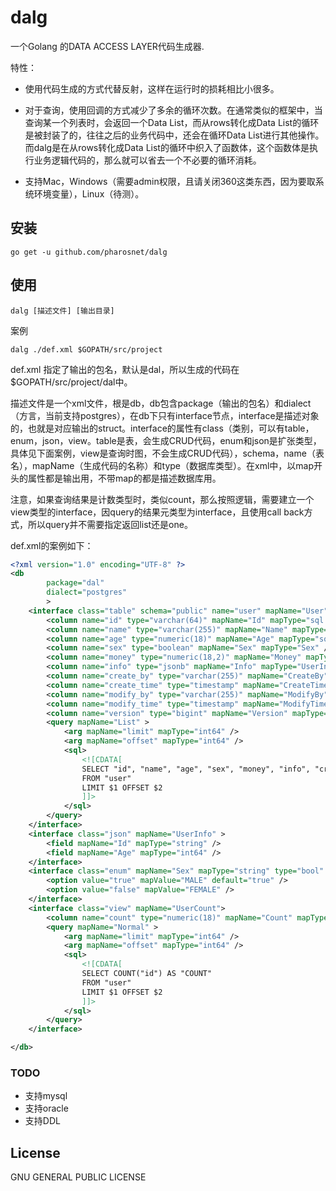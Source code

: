 # dalg
一个Golang 的DATA ACCESS LAYER代码生成器.

特性：

- 使用代码生成的方式代替反射，这样在运行时的损耗相比小很多。

- 对于查询，使用回调的方式减少了多余的循环次数。在通常类似的框架中，当查询某一个列表时，会返回一个Data List，而从rows转化成Data List的循环是被封装了的，往往之后的业务代码中，还会在循环Data List进行其他操作。而dalg是在从rows转化成Data List的循环中织入了函数体，这个函数体是执行业务逻辑代码的，那么就可以省去一个不必要的循环消耗。
- 支持Mac，Windows（需要admin权限，且请关闭360这类东西，因为要取系统环境变量），Linux（待测）。

## 安装

```
go get -u github.com/pharosnet/dalg
```

## 使用

```
dalg [描述文件] [输出目录]
```

案例

```
dalg ./def.xml $GOPATH/src/project
```

 def.xml 指定了输出的包名，默认是dal，所以生成的代码在$GOPATH/src/project/dal中。

描述文件是一个xml文件，根是db，db包含package（输出的包名）和dialect（方言，当前支持postgres），在db下只有interface节点，interface是描述对象的，也就是对应输出的struct。interface的属性有class（类别，可以有table，enum，json，view。table是表，会生成CRUD代码，enum和json是扩张类型，具体见下面案例，view是查询时图，不会生成CRUD代码），schema，name（表名），mapName（生成代码的名称）和type（数据库类型）。在xml中，以map开头的属性都是输出用，不带map的都是描述数据库用。

注意，如果查询结果是计数类型时，类似count，那么按照逻辑，需要建立一个view类型的interface，因query的结果元类型为interface，且使用call back方式，所以query并不需要指定返回list还是one。

def.xml的案例如下：

```xml
<?xml version="1.0" encoding="UTF-8" ?>
<db
        package="dal"
        dialect="postgres"
        >
    <interface class="table" schema="public" name="user" mapName="User" >
        <column name="id" type="varchar(64)" mapName="Id" mapType="sql.NullString" pk="true" increment="false" />
        <column name="name" type="varchar(255)" mapName="Name" mapType="sql.NullString" />
        <column name="age" type="numeric(18)" mapName="Age" mapType="sql.NullInt64" />
        <column name="sex" type="boolean" mapName="Sex" mapType="Sex" />
        <column name="money" type="numeric(18,2)" mapName="Money" mapType="sql.NullFloat64" />
        <column name="info" type="jsonb" mapName="Info" mapType="UserInfo" json="true" />
        <column name="create_by" type="varchar(255)" mapName="CreateBy" mapType="sql.NullString"  />
        <column name="create_time" type="timestamp" mapName="CreateTime" mapType="NullTime"  />
        <column name="modify_by" type="varchar(255)" mapName="ModifyBy" mapType="sql.NullString"  />
        <column name="modify_time" type="timestamp" mapName="ModifyTime" mapType="NullTime" />
        <column name="version" type="bigint" mapName="Version" mapType="sql.NullInt64" version="true" />
        <query mapName="List" >
            <arg mapName="limit" mapType="int64" />
            <arg mapName="offset" mapType="int64" />
            <sql>
                <![CDATA[
                SELECT "id", "name", "age", "sex", "money", "info", "create_by", "create_time", "modify_by", "modify_time", "version"
                FROM "user"
                LIMIT $1 OFFSET $2
                ]]>
            </sql>
        </query>
    </interface>
    <interface class="json" mapName="UserInfo" >
        <field mapName="Id" mapType="string" />
        <field mapName="Age" mapType="int64" />
    </interface>
    <interface class="enum" mapName="Sex" mapType="string" type="bool"  >
        <option value="true" mapValue="MALE" default="true" />
        <option value="false" mapValue="FEMALE" />
    </interface>
    <interface class="view" mapName="UserCount">
    	<column name="count" type="numeric(18)" mapName="Count" mapType="sql.NullInt64" />
        <query mapName="Normal" >
            <arg mapName="limit" mapType="int64" />
            <arg mapName="offset" mapType="int64" />
            <sql>
                <![CDATA[
                SELECT COUNT("id") AS "COUNT"
                FROM "user"
                LIMIT $1 OFFSET $2
                ]]>
            </sql>
        </query>
    </interface>

</db>
```

### TODO

- 支持mysql
- 支持oracle
- 支持DDL

## License

GNU GENERAL PUBLIC LICENSE